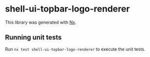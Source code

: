 # shell-ui-topbar-logo-renderer

This library was generated with [Nx](https://nx.dev).

## Running unit tests

Run `nx test shell-ui-topbar-logo-renderer` to execute the unit tests.
